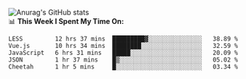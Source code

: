 
![Anurag's GitHub stats](https://github-readme-stats.vercel.app/api?username=supergczh&show_icons=true&theme=radical)
<br />
📊 **This Week I Spent My Time On:**

<!--START_SECTION:waka-->
```text
LESS         12 hrs 37 mins  █████████▓░░░░░░░░░░░░░░░   38.89 % 
Vue.js       10 hrs 34 mins  ████████░░░░░░░░░░░░░░░░░   32.59 % 
JavaScript   6 hrs 31 mins   █████░░░░░░░░░░░░░░░░░░░░   20.09 % 
JSON         1 hr 37 mins    █▒░░░░░░░░░░░░░░░░░░░░░░░   05.02 % 
Cheetah      1 hr 5 mins     █░░░░░░░░░░░░░░░░░░░░░░░░   03.34 % 
```
<!--END_SECTION:waka-->
